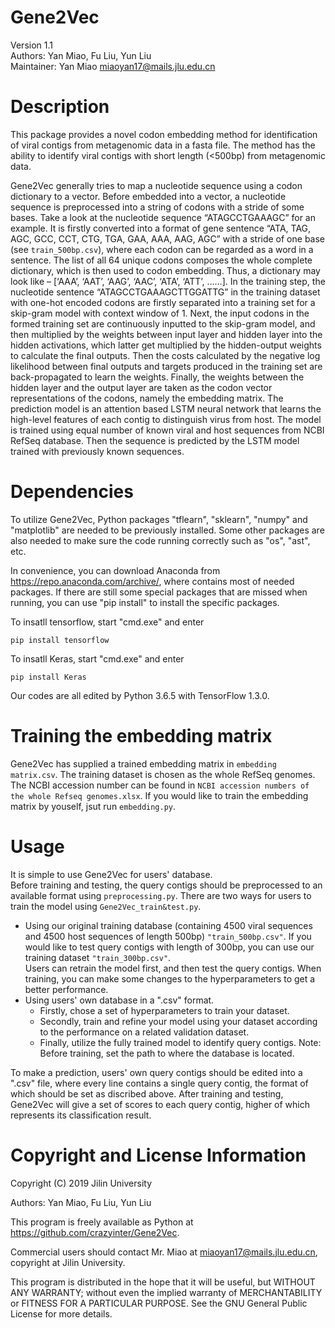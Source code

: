 # Gene2Vec
Version 1.1 <br>
Authors: Yan Miao, Fu Liu, Yun Liu <br>
Maintainer: Yan Miao miaoyan17@mails.jlu.edu.cn 

# Description
  This package provides a novel codon embedding method for identification of viral contigs from metagenomic data in a fasta file. The method has the ability to identify viral contigs with short length (<500bp) from metagenomic data.

  Gene2Vec generally tries to map a nucleotide sequence using a codon dictionary to a vector. Before embedded into a vector, a nucleotide sequence is preprocessed into a string of codons with a stride of some bases. Take a look at the nucleotide sequence “ATAGCCTGAAAGC” for an example. It is firstly converted into a format of gene sentence “ATA, TAG, AGC, GCC, CCT, CTG, TGA, GAA, AAA, AAG, AGC” with a stride of one base (see `train_500bp.csv`), where each codon can be regarded as a word in a sentence. The list of all 64 unique codons composes the whole complete dictionary, which is then used to codon embedding. Thus, a dictionary may look like – [‘AAA’, ‘AAT’, ‘AAG’, ‘AAC’, ‘ATA’, ‘ATT’, ……]. In the training step, the nucleotide sentence “ATAGCCTGAAAGCTTGGATTG” in the training dataset with one-hot encoded codons are firstly separated into a training set for a skip-gram model with context window of 1. Next, the input codons in the formed training set are continuously inputted to the skip-gram model, and then multiplied by the weights between input layer and hidden layer into the hidden activations, which latter get multiplied by the hidden-output weights to calculate the final outputs. Then the costs calculated by the negative log likelihood between final outputs and targets produced in the training set are back-propagated to learn the weights. Finally, the weights between the hidden layer and the output layer are taken as the codon vector representations of the codons, namely the embedding matrix.
  The prediction model is an attention based LSTM neural network that learns the high-level features of each contig to distinguish virus from host. The model is trained using equal number of known viral and host sequences from NCBI RefSeq database. Then the sequence is predicted by the LSTM model trained with previously known sequences.

# Dependencies
To utilize Gene2Vec, Python packages "tflearn", "sklearn", "numpy" and "matplotlib" are needed to be previously installed. Some other packages are also needed to make sure the code running correctly such as "os", "ast", etc.

In convenience, you can download Anaconda from https://repo.anaconda.com/archive/, where contains most of needed packages. If there are still some special packages that are missed when running, you can use "pip install" to install the specific packages. 

To insatll tensorflow, start "cmd.exe" and enter <br>
```
pip install tensorflow
```
To insatll Keras, start "cmd.exe" and enter <br>
```
pip install Keras
```
Our codes are all edited by Python 3.6.5 with TensorFlow 1.3.0.

# Training the embedding matrix
Gene2Vec has supplied a trained embedding matrix in `embedding matrix.csv`. The training dataset is chosen as the whole RefSeq genomes. The NCBI accession number can be found in `NCBI accession numbers of the whole Refseq genomes.xlsx`. If you would like to train the embedding matrix by youself, jsut run `embedding.py`.

# Usage
It is simple to use Gene2Vec for users' database. <br>
Before training and testing, the query contigs should be preprocessed to an available format using `preprocessing.py`.
There are two ways for users to train the model using `Gene2Vec_train&test.py`.
* Using our original training database (containing 4500 viral sequences and 4500 host sequences of length 500bp) `"train_500bp.csv"`. If you would like to test query contigs with length of 300bp, you can use our training dataset `"train_300bp.csv"`. <br>
Users can retrain the model first, and then test the query contigs. When training, you can make some changes to the hyperparameters to get a better performance.
* Using users' own database in a ".csv" format. <br>
	* Firstly, chose a set of hyperparameters to train your dataset.
	* Secondly, train and refine your model using your dataset according to the performance on a related validation dataset.
	* Finally, utilize the fully trained model to identify query contigs. 
Note: Before training, set the path to where the database is located. 

To make a prediction, users' own query contigs should be edited into a ".csv" file, where every line contains a single query contig, the format of which should be set as discribed above. After training and testing, Gene2Vec will give a set of scores to each query contig, higher of which represents its classification result.

# Copyright and License Information
Copyright (C) 2019 Jilin University

Authors: Yan Miao, Fu Liu, Yun Liu

This program is freely available as Python at https://github.com/crazyinter/Gene2Vec.

Commercial users should contact Mr. Miao at miaoyan17@mails.jlu.edu.cn, copyright at Jilin University.

This program is distributed in the hope that it will be useful, but WITHOUT ANY WARRANTY; without even the implied warranty of MERCHANTABILITY or FITNESS FOR A PARTICULAR PURPOSE. See the GNU General Public License for more details.

